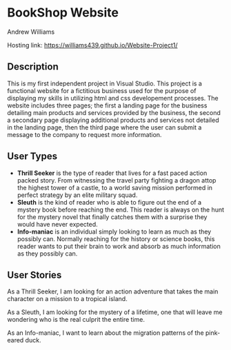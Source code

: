 # BookShop Website

Andrew Williams

Hosting link: https://williams439.github.io/Website-Project1/

## Description

This is my first independent project in Visual Studio. This project is a functional website for a fictitious business used for the purpose of displaying my skills in utilizing html and css developement processes. The website includes three pages; the first a landing page for the business detailing main products and services provided by the business, the second a secondary page displaying additional products and services not detailed in the landing page, then the third page where the user can submit a message to the company to request more information.

## User Types

- **Thrill Seeker** is the type of reader that lives for a fast paced action packed story. From witnessing the travel party fighting a dragon attop the highest tower of a castle, to a world saving mission performed in perfect strategy by an elite military squad.
- **Sleuth** is the kind of reader who is able to figure out the end of a mystery book before reaching the end. This reader is always on the hunt for the mystery novel that finally catches them with a surprise they would have never expected.
- **Info-maniac** is an individual simply looking to learn as much as they possibly can. Normally reaching for the history or science books, this reader wants to put their brain to work and absorb as much information as they possibly can.

## User Stories

As a Thrill Seeker, I am looking for an action adventure that takes the main character on a mission to a tropical island.

As a Sleuth, I am looking for the mystery of a lifetime, one that will leave me wondering who is the real culprit the entire time.

As an Info-maniac, I want to learn about the migration patterns of the pink-eared duck.

